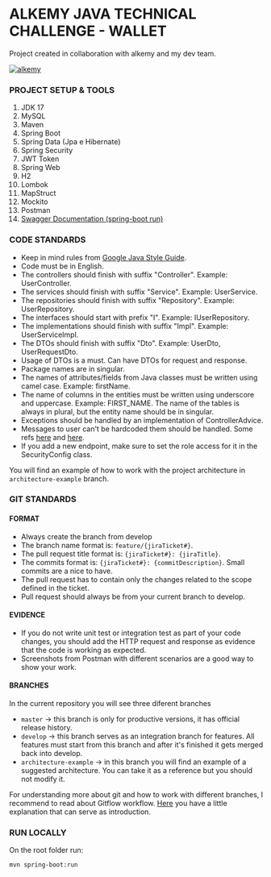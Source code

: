 # ALKEMY JAVA TECHNICAL CHALLENGE - WALLET

Project created in collaboration with alkemy and my dev team.

<a href="https://ibb.co/xzPkb7Z"><img src="https://i.ibb.co/qmXS8r6/alkemy.png" alt="alkemy" border="0"></a>

### PROJECT SETUP & TOOLS
1. JDK 17
2. MySQL
3. Maven
4. Spring Boot
5. Spring Data (Jpa e Hibernate)
6. Spring Security
7. JWT Token
8. Spring Web
9. H2
10. Lombok
11. MapStruct
12. Mockito
13. Postman
14. [Swagger Documentation (spring-boot run)](http://localhost:8080/api/docs-ui)

### CODE STANDARDS
- Keep in mind rules from [Google Java Style Guide](https://google.github.io/styleguide/javaguide.html).
- Code must be in English.
- The controllers should finish with suffix "Controller". Example: UserController.
- The services should finish with suffix "Service". Example: UserService.
- The repositories should finish with suffix "Repository". Example: UserRepository.
- The interfaces should start with prefix "I". Example: IUserRepository.
- The implementations should finish with suffix "Impl". Example: UserServiceImpl.
- The DTOs should finish with suffix "Dto". Example: UserDto, UserRequestDto.
- Usage of DTOs is a must. Can have DTOs for request and response.
- Package names are in singular.
- The names of attributes/fields from Java classes must be written using camel case. Example: firstName.
- The name of columns in the entities must be written using underscore and uppercase. Example: FIRST_NAME. The name of the tables is always in plural, but the entity name should be in singular.
- Exceptions should be handled by an implementation of ControllerAdvice. 
- Messages to user can't be hardcoded them should be handled. Some refs [here](https://looksok.wordpress.com/2014/07/05/string-externalization-in-spring-3-1-with-messagesource-no-web-xml/) and [here](https://zetcode.com/spring/messagesource/). 
- If you add a new endpoint, make sure to set the role access for it in the SecurityConfig class.

You will find an example of how to work with the project architecture in `architecture-example` branch.

### GIT STANDARDS

#### FORMAT
- Always create the branch from develop
- The branch name format is: `feature/{jiraTicket#}`.
- The pull request title format is: `{jiraTicket#}: {jiraTitle}`.
- The commits format is: `{jiraTicket#}: {commitDescription}`. Small commits are a nice to have.
- The pull request has to contain only the changes related to the scope defined in the ticket.
- Pull request should always be from your current branch to develop.

#### EVIDENCE
- If you do not write unit test or integration test as part of your code changes, you should add the HTTP request and response as evidence that the code is working as expected.
- Screenshots from Postman with different scenarios are a good way to show your work.

#### BRANCHES
In the current repository you will see three diferent branches
- `master` -> this branch is only for productive versions, it has official release history.
- `develop` -> this branch serves as an integration branch for features. All features must start from this branch and after it's finished it gets merged back into develop.
- `architecture-example` -> in this branch you will find an example of a suggested architecture. You can take it as a reference but you should not modify it. 

For understanding more about git and how to work with different branches, I recommend to read about Gitflow workflow. [Here](https://www.atlassian.com/git/tutorials/comparing-workflows/gitflow-workflow) you have a little explanation that can serve as introduction.

### RUN LOCALLY
On the root folder run:
```
mvn spring-boot:run
```
